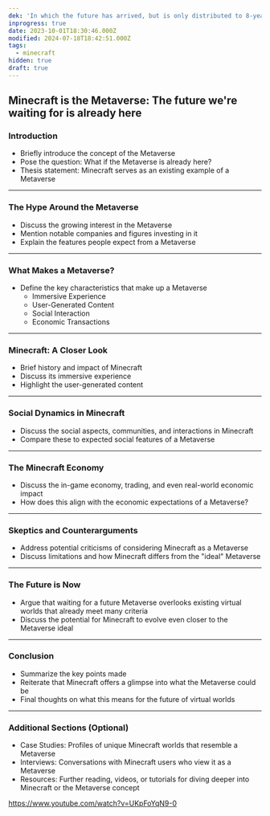```yaml
---
dek: 'In which the future has arrived, but is only distributed to 8-year-olds'
inprogress: true
date: 2023-10-01T18:30:46.000Z
modified: 2024-07-18T18:42:51.000Z
tags:
  - minecraft
hidden: true
draft: true
---
```

## Minecraft is the Metaverse: The future we're waiting for is already here

### Introduction

- Briefly introduce the concept of the Metaverse
- Pose the question: What if the Metaverse is already here?
- Thesis statement: Minecraft serves as an existing example of a Metaverse

---

### The Hype Around the Metaverse

- Discuss the growing interest in the Metaverse
- Mention notable companies and figures investing in it
- Explain the features people expect from a Metaverse

---

### What Makes a Metaverse?

- Define the key characteristics that make up a Metaverse
    - Immersive Experience
    - User-Generated Content
    - Social Interaction
    - Economic Transactions

---

### Minecraft: A Closer Look

- Brief history and impact of Minecraft
- Discuss its immersive experience
- Highlight the user-generated content

---

### Social Dynamics in Minecraft

- Discuss the social aspects, communities, and interactions in Minecraft
- Compare these to expected social features of a Metaverse

---

### The Minecraft Economy

- Discuss the in-game economy, trading, and even real-world economic impact
- How does this align with the economic expectations of a Metaverse?

---

### Skeptics and Counterarguments

- Address potential criticisms of considering Minecraft as a Metaverse
- Discuss limitations and how Minecraft differs from the "ideal" Metaverse

---

### The Future is Now

- Argue that waiting for a future Metaverse overlooks existing virtual worlds that already meet many criteria
- Discuss the potential for Minecraft to evolve even closer to the Metaverse ideal

---

### Conclusion

- Summarize the key points made
- Reiterate that Minecraft offers a glimpse into what the Metaverse could be
- Final thoughts on what this means for the future of virtual worlds

---

### Additional Sections (Optional)

- Case Studies: Profiles of unique Minecraft worlds that resemble a Metaverse
- Interviews: Conversations with Minecraft users who view it as a Metaverse
- Resources: Further reading, videos, or tutorials for diving deeper into Minecraft or the Metaverse concept

<https://www.youtube.com/watch?v=UKpFoYqN9-0>
